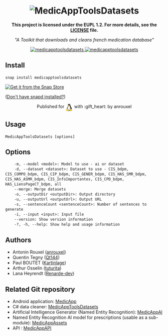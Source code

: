 <h1 align="center">
  <img src="https://github.com/anrouxel/MedicApp/blob/02373590cd1fc3938491188a81df2d55a9ec47aa/app/src/main/ic_launcher-playstore.png" alt="MedicAppToolsDatasets" height="200">
  <br />
</h1>

<p align="center"><b>This project is licensed under the EUPL 1.2. For more details, see the <a href="LICENSE.md">LICENSE</a> file.</b></p>
<p align="center"><i>"A Toolkit that downloads and cleans french medication database"</i></p>

<p align="center">
<a href="https://snapcraft.io/medicapptoolsdatasets">
  <img alt="medicapptoolsdatasets" src="https://snapcraft.io/medicapptoolsdatasets/badge.svg" />
</a>
<a href="https://snapcraft.io/medicapptoolsdatasets">
  <img alt="medicapptoolsdatasets" src="https://snapcraft.io/medicapptoolsdatasets/trending.svg?name=0" />
</a>
</p>

## Install

```shell
snap install medicapptoolsdatasets
```

<a href="https://snapcraft.io/medicapptoolsdatasets">
  <img alt="Get it from the Snap Store" src="https://snapcraft.io/static/images/badges/en/snap-store-black.svg" />
</a>

([Don't have snapd installed?](https://snapcraft.io/docs/core/install))

<p align="center">Published for <img src="https://raw.githubusercontent.com/anythingcodes/slack-emoji-for-techies/gh-pages/emoji/tux.png" align="top" width="24" /> with :gift_heart: by anrouxel</p>


## Usage

```plaintext
MedicAppToolsDatasets [options]
```

## Options

```plaintext
    -m, --model <model>: Model to use - ai or dataset
    -d, --dataset <dataset>: Dataset to use - CIS_bdpm, CIS_COMPO_bdpm, CIS_CIP_bdpm, CIS_GENER_bdpm, CIS_HAS_SMR_bdpm, CIS_HAS_ASMR_bdpm, CIS_InfoImportantes, CIS_CPD_bdpm, HAS_LiensPageCT_bdpm, all
    --merge: Merge datasets
    -o, --outputDir <outputDir>: Output directory
    -u, --outputUrl <outputUrl>: Output URL
    -s, --sentenceCount <sentenceCount>: Number of sentences to generate
    -i, --input <input>: Input file
    --version: Show version information
    -?, -h, --help: Show help and usage information
```

## Authors
* Antonin Rouxel ([anrouxel](https://github.com/anrouxel))
* Quentin Tegny ([Qt144](https://github.com/Qt144))
* Paul BOUTET ([Kartinlage](https://github.com/Kartinlage))
* Arthur Osselin ([tuturita](https://github.com/tuturita))
* Lana Heyrendt ([Renarde-dev](https://github.com/Renarde-dev))

## Related Git repository
* Android application: [MedicApp](https://github.com/anrouxel/MedicApp#----)
* C# data cleaner: [MedicAppToolsDatasets](https://github.com/anrouxel/MedicAppToolsDatasets#----)
* Artificial Intelligence Generator (Named Entity Recognition): [MedicAppAI](https://github.com/anrouxel/MedicAppAI#----)
* Named Entity Recognition AI model for prescriptions (usable as a sub-module): [MedicAppAssets](https://gitlab.univ-nantes.fr/E213726L/MedicAppAssets.git)
* API : [MedicAppAPI](https://github.com/Renarde-dev/MedicApp-API.git)
